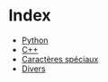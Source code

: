 # Index
* [Python](python/index.md)
* [C++](c++/index.md)
* [Caractères spéciaux](caracteres_speciaux.md)
* [Divers](divers.md)
